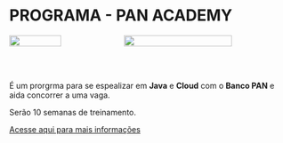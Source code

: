 <h1 style="text-align=center;">PROGRAMA - PAN ACADEMY</h1>

<div style="display: flex;">
<img src="https://bancopan.corporate.gama.academy/wp-content/uploads/sites/10/2021/08/logo-Positivo.png" width="45%">
<img src="https://bancopan.corporate.gama.academy/wp-content/uploads/sites/10/2021/08/gama-academy-logo-horizontal-verde-preto.png " width="65%">
</div>

<br><br>

<p>
 É um prorgrma para se espealizar em <strong>Java</strong> e <strong>Cloud</strong> com o <strong>Banco PAN</strong> e aida concorrer a uma vaga.
</p>
<p>
Serão 10 semanas de treinamento.
</p>

<a href="https://bancopan.corporate.gama.academy/">
Acesse aqui para mais informações
</a>